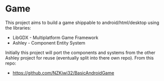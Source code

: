 # Game
This project aims to build a game shippable to android/html/desktop using the libraries:
* LibGDX - Multiplatform Game Framework
* Ashley - Component Entity System

Initially this project will port the components and systems from the other Ashley project for reuse (eventually split into there own repo). From this repo:
* https://github.com/NZKiwi32/BasicAndroidGame
